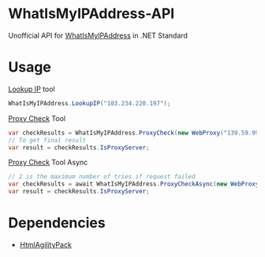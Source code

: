 # WhatIsMyIPAddress-API
Unofficial API for [WhatIsMyIPAddress](https://whatismyipaddress.com) in .NET Standard


# Usage

[Lookup IP](https://whatismyipaddress.com/ip-lookup) tool
```csharp
WhatIsMyIPAddress.LookupIP("103.234.220.197");
```

[Proxy Check](https://whatismyipaddress.com/proxy-check) Tool
```csharp
var checkResults = WhatIsMyIPAddress.ProxyCheck(new WebProxy("139.59.99.234", 8080), 60000);
// To get final result
var result = checkResults.IsProxyServer;
```

[Proxy Check](https://whatismyipaddress.com/proxy-check) Tool Async
```csharp
// 2 is the maximum number of tries if request failed
var checkResults = await WhatIsMyIPAddress.ProxyCheckAsync(new WebProxy("139.59.99.234", 8080), 20000, 2);
var result = checkResults.IsProxyServer;
```

# Dependencies
* [HtmlAgilityPack](https://www.nuget.org/packages/HtmlAgilityPack)

